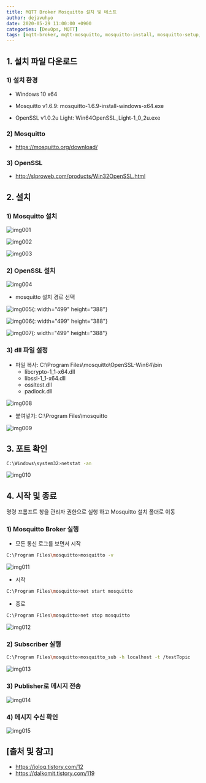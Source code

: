 ```yaml
---
title: MQTT Broker Mosquitto 설치 및 테스트
author: dejavuhyo
date: 2020-05-29 11:00:00 +0900
categories: [DevOps, MQTT]
tags: [mqtt-broker, mqtt-mosquitto, mosquitto-install, mosquitto-setup, mosquitto-subscriber, mosquitto-publisher, mosquitto-message, mqtt-브로커, mosquitto-설치, mosquitto-설정, mosquitto-메시지]
---
```


## 1. 설치 파일 다운로드

### 1) 설치 환경

* Windows 10 x64

* Mosquitto v1.6.9: mosquitto-1.6.9-install-windows-x64.exe

* OpenSSL v1.0.2u Light: Win64OpenSSL_Light-1_0_2u.exe

### 2) Mosquitto

* <https://mosquitto.org/download/>

### 3) OpenSSL

* <http://slproweb.com/products/Win32OpenSSL.html>

## 2. 설치

### 1) Mosquitto 설치

![img001](/assets/img/2020-05-29-mqtt-broker-mosquitto-install/img001.png)

![img002](/assets/img/2020-05-29-mqtt-broker-mosquitto-install/img002.png)

![img003](/assets/img/2020-05-29-mqtt-broker-mosquitto-install/img003.png)

### 2) OpenSSL 설치

![img004](/assets/img/2020-05-29-mqtt-broker-mosquitto-install/img004.png)

* mosquitto 설치 경로 선택

![img005](/assets/img/2020-05-29-mqtt-broker-mosquitto-install/img005.png){: width="499" height="388"}

![img006](/assets/img/2020-05-29-mqtt-broker-mosquitto-install/img006.png){: width="499" height="388"}

![img007](/assets/img/2020-05-29-mqtt-broker-mosquitto-install/img007.png){: width="499" height="388"}

### 3) dll 파일 설정

* 파일 복사: C:\Program Files\mosquitto\OpenSSL-Win64\bin
  - libcrypto-1_1-x64.dll
  - libssl-1_1-x64.dll
  - ossltest.dll
  - padlock.dll

![img008](/assets/img/2020-05-29-mqtt-broker-mosquitto-install/img008.png)

* 붙여넣기: C:\Program Files\mosquitto

![img009](/assets/img/2020-05-29-mqtt-broker-mosquitto-install/img009.png)

## 3. 포트 확인

```bash
C:\Windows\system32>netstat -an
```

![img010](/assets/img/2020-05-29-mqtt-broker-mosquitto-install/img010.png)

## 4. 시작 및 종료
명령 프롬프트 창을 관리자 권한으로 실행 하고 Mosquitto 설치 폴더로 이동

### 1) Mosquitto Broker 실행

* 모든 통신 로그를 보면서 시작

```bash
C:\Program Files\mosquitto>mosquitto -v
```

![img011](/assets/img/2020-05-29-mqtt-broker-mosquitto-install/img011.png)

* 시작

```bash
C:\Program Files\mosquitto>net start mosquitto
```

* 종료

```bash
C:\Program Files\mosquitto>net stop mosquitto
```

![img012](/assets/img/2020-05-29-mqtt-broker-mosquitto-install/img012.png)

### 2) Subscriber 실행

```bash
C:\Program Files\mosquitto>mosquitto_sub -h localhost -t /testTopic
```

![img013](/assets/img/2020-05-29-mqtt-broker-mosquitto-install/img013.png)

### 3) Publisher로 메시지 전송

![img014](/assets/img/2020-05-29-mqtt-broker-mosquitto-install/img014.png)

### 4) 메시지 수신 확인

![img015](/assets/img/2020-05-29-mqtt-broker-mosquitto-install/img015.png)

## [출처 및 참고]
* <https://jolog.tistory.com/12>
* <https://dalkomit.tistory.com/119>
